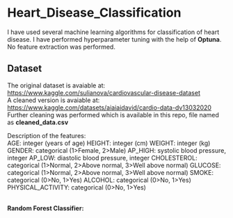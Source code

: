 # Heart_Disease_Classification
I have used several machine learning algorithms for classification of heart disease. I have performed hyperparameter tuning with the help of <b>Optuna</b>. No feature extraction was performed.

## Dataset
The original dataset is avaiable at: https://www.kaggle.com/sulianova/cardiovascular-disease-dataset    <br>
A cleaned version is avaiable at: https://www.kaggle.com/datasets/aiaiaidavid/cardio-data-dv13032020    <br>
Further cleaning was performed which is available in this repo, file named as <b>cleaned_data.csv</b>   <br>

Description of the features:    <br>
AGE:  integer (years of age)
HEIGHT: integer (cm) 
WEIGHT: integer (kg)
GENDER: categorical (1>Female, 2>Male)
AP_HIGH: systolic blood pressure, integer
AP_LOW: diastolic blood pressure, integer 
CHOLESTEROL: categorical (1>Normal, 2>Above normal, 3>Well above normal)
GLUCOSE: categorical (1>Normal, 2>Above normal, 3>Well above normal)
SMOKE: categorical (0>No, 1>Yes)
ALCOHOL: categorical (0>No, 1>Yes)
PHYSICAL_ACTIVITY: categorical (0>No, 1>Yes)
<br><br>

<b>Random Forest Classifier:</b> 